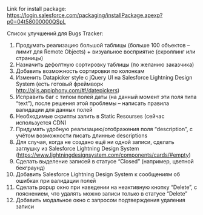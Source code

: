 Link for install package:	https://login.salesforce.com/packaging/installPackage.apexp?p0=04t58000000QSpL

Список улучшений для Bugs Tracker:<br>
1)	Продумать реализацию большой таблицы (больше 100 объектов – лимит для Remote Objects) + визуальное восприятие (скроллинг или страницы)
2)	Назначить дефолтную сортировку таблицы (по желанию заказчика)
3)	Добавить возможность сортировки по колонкам
4)	Изменить Datapicker style с jQuery UI на Salesforce Lightning Design System (есть готовый фреймворк http://aljs.appiphony.com/#!/datepickers) 
5)	Исправить баг с типом полей даты (на данный момент эти поля типа “text”), после решения этой проблемы – написать правила валидации для данных полей
6)	Необходимые скрипты залить в Static Resourses (сейчас используется CDN)
7)	Придумать удобную реализацию/отображения поля “description”, с учётом возможности писать длинные descriptions
8)	Для случая, когда не создано ещё ни одной записи, сделать заглушку из  Salesforce Lightning Design System (https://www.lightningdesignsystem.com/components/cards/#empty)
9)	Сделать выделение записей в статусе “Closed” (например, цветной бекграунд)
10)	Добавить Salesforce Lightning Design System к сообщениям об ошибках при валидации полей
11)	Сделать popup окно при наведении на неактивную кнопку “Delete”, с пояснением, что удалять можно записи только в статусе “Delete”
12)	Добавить модальное окно с запросом подтверждения удаления записи
